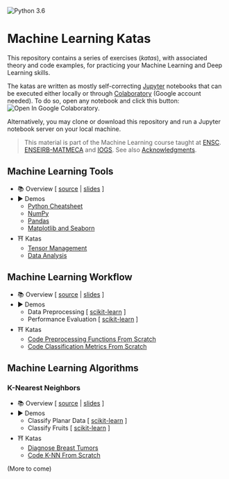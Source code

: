 ![Python 3.6](https://img.shields.io/badge/Python-3.6-blue.svg)

# Machine Learning Katas

This repository contains a series of exercises (*katas*), with associated theory and code examples, for practicing your Machine Learning and Deep Learning skills.

The katas are written as mostly self-correcting [Jupyter](https://jupyter.org/) notebooks that can be executed either locally or through [Colaboratory](https://colab.research.google.com/) (Google account needed). To do so, open any notebook and click this button: ![Open In Google Colaboratory](https://colab.research.google.com/assets/colab-badge.svg).

Alternatively, you may clone or download this repository and run a Jupyter notebook server on your local machine.

> This material is part of the Machine Learning course taught at [ENSC](https://ensc.bordeaux-inp.fr). [ENSEIRB-MATMECA](https://enseirb-matmeca.bordeaux-inp.fr) and [IOGS](https://www.institutoptique.fr). See also [Acknowledgments](ACKNOWLEDGMENTS.md).

## Machine Learning Tools

- 📚 Overview [ [source](https://github.com/bpesquet/website/blob/master/content/english/slides/ai/python-data-science/index.md) | [slides](https://www.bpesquet.fr/en/slides/ai/python-data-science/) ]
- ▶️️ Demos
  - [Python Cheatsheet](http://localhost:8888/notebooks/demos/tools/Python.ipynb)
  - [NumPy](http://localhost:8888/notebooks/demos/tools/NumPy.ipynb)
  - [Pandas](http://localhost:8888/notebooks/demos/tools/Pandas.ipynb)
  - [Matplotlib and Seaborn](http://localhost:8888/notebooks/demos/tools/Matplotlib.ipynb)
- ⛩ Katas
  - [Tensor Management](http://localhost:8888/notebooks/katas/tools/TensorManagement.ipynb)
  - [Data Analysis](http://localhost:8888/notebooks/katas/tools/DataAnalysis.ipynb)

## Machine Learning Workflow

- 📚 Overview [ [source](https://github.com/bpesquet/website/blob/master/content/english/slides/ai/ml-fundamentals/index.md) | [slides](https://www.bpesquet.fr/en/slides/ai/ml-fundamentals/) ]
- ▶️️ Demos
  - Data Preprocessing [ [scikit-learn](http://localhost:8888/notebooks/demos/workflow/DataPreprocessing.ipynb) ]
  - Performance Evaluation [ [scikit-learn](http://localhost:8888/notebooks/demos/workflow/PerformanceEvaluation.ipynb) ]
- ⛩ Katas
  - [Code Preprocessing Functions From Scratch](http://localhost:8888/notebooks/katas/workflow/PreprocessingFunctions.ipynb)
  - [Code Classification Metrics From Scratch](http://localhost:8888/notebooks/katas/workflow/ClassificationMetrics.ipynb)

## Machine Learning Algorithms

### K-Nearest Neighbors

- 📚 Overview [ [source](https://github.com/bpesquet/website/blob/master/content/english/slides/ai/k-nearest-neighbors/index.md) | [slides](https://www.bpesquet.fr/en/slides/ai/k-nearest-neighbors/) ]
- ▶️️ Demos
  - Classify Planar Data [ [scikit-learn](http://localhost:8888/notebooks/demos/algorithms/KNN_PlanarData.ipynb) ]
  - Classify Fruits [ [scikit-learn](http://localhost:8888/notebooks/demos/algorithms/KNN_Fruits.ipynb) ]
- ⛩ Katas
  - [Diagnose Breast Tumors](http://localhost:8888/notebooks/katas/algorithms/KNN_BreastCancer.ipynb)
  - [Code K-NN From Scratch](http://localhost:8888/notebooks/katas/algorithms/KNN_Scratch.ipynb)

(More to come)
